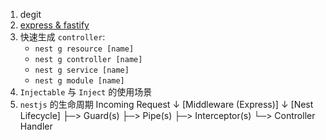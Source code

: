 1. degit
2. [express & fastify](https://docs.nestjs.com/first-steps#platform)
3. 快速生成 `controller`: 
   - `nest g resource [name]`
   - `nest g controller [name]`
   - `nest g service [name]`
   - `nest g module [name]`
4. `Injectable` 与 `Inject` 的使用场景
5. `nestjs` 的生命周期
    Incoming Request
      ↓
    [Middleware (Express)]
      ↓
    [Nest Lifecycle]
    ├─> Guard(s)
    ├─> Pipe(s)
    ├─> Interceptor(s)
    └─> Controller Handler
